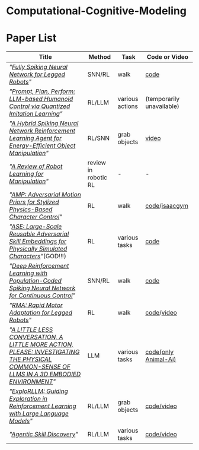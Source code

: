 # Computational-Cognitive-Modeling

# Paper List
|Title|Method|Task|Code or Video|
|-|-|-|-|
|*"[Fully Spiking Neural Network for Legged Robots](https://arxiv.org/abs/2310.05022)"*|SNN/RL|walk|[code](https://github.com/thisisnotahuman/FullySNNforLeggedRobots)|
|*"[Prompt, Plan, Perform: LLM-based Humanoid Control via Quantized Imitation Learning](https://arxiv.org/abs/2309.11359)"*|RL/LLM|various actions|(temporarily unavailable)|
|*"[A Hybrid Spiking Neural Network Reinforcement Learning Agent for Energy-Efficient Object Manipulation](https://www.mdpi.com/2075-1702/11/2/162)"*|RL/SNN|grab objects|[video](https://www.youtube.com/watch?v=4XVODJJ6Cs8)|
|*"[A Review of Robot Learning for Manipulation](https://arxiv.org/abs/1907.03146)"*|review in robotic RL|-|-|
|*"[AMP: Adversarial Motion Priors for Stylized Physics-Based Character Control](https://xbpeng.github.io/projects/AMP/index.html)"*|RL|walk|[code](https://github.com/xbpeng/DeepMimic)/[isaacgym](https://github.com/isaac-sim/IsaacGymEnvs)|
|*"[ASE: Large-Scale Reusable Adversarial Skill Embeddings for Physically Simulated Characters](https://arxiv.org/abs/2205.01906)"*(GOD!!!)|RL|various tasks|[code](https://github.com/nv-tlabs/ASE)|
|*"[Deep Reinforcement Learning with Population-Coded Spiking Neural Network for Continuous Control](https://arxiv.org/abs/2010.09635)"*|SNN/RL|walk|[code](https://github.com/combra-lab/pop-spiking-deep-rl)|
|*"[RMA: Rapid Motor Adaptation for Legged Robots](https://ashish-kmr.github.io/rma-legged-robots/)"*|RL|walk|[code](https://github.com/antonilo/rl_locomotion)/[video](https://www.youtube.com/watch?v=nBy1piJrq1A&t=2s)|
|*"[A LITTLE LESS CONVERSATION, A LITTLE MORE ACTION, PLEASE: INVESTIGATING THE PHYSICAL COMMON-SENSE OF LLMS IN A 3D EMBODIED ENVIRONMENT](https://arxiv.org/abs/2410.23242)"*|LLM|various tasks|[code(only Animal-Ai)](https://github.com/Kinds-of-Intelligence-CFI/animal-ai)|
|*"[ExploRLLM: Guiding Exploration in Reinforcement Learning with Large Language Models](https://arxiv.org/abs/2403.09583)"*|RL/LLM|grab objects|[code/video](https://explorllm.github.io/)|
|*"[Agentic Skill Discovery](https://arxiv.org/abs/2405.15019)"*|RL/LLM|various tasks|[code/video](https://agentic-skill-discovery.github.io/)|
